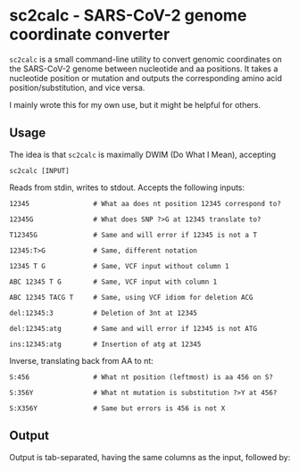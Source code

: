 # sc2calc - SARS-CoV-2 genome coordinate converter

`sc2calc` is a small command-line utility to convert genomic coordinates
on the SARS-CoV-2 genome between nucleotide and aa positions.  It takes a
nucleotide position or mutation and outputs the corresponding amino acid
position/substitution, and vice versa.

I mainly wrote this for my own use, but it might be helpful for others.


## Usage

The idea is that `sc2calc` is maximally DWIM (Do What I Mean), accepting


    sc2calc [INPUT]

Reads from stdin, writes to stdout.  Accepts the following inputs:

    12345                # What aa does nt position 12345 correspond to?

    12345G               # What does SNP ?>G at 12345 translate to?

    T12345G              # Same and will error if 12345 is not a T

    12345:T>G            # Same, different notation

    12345 T G            # Same, VCF input without column 1

    ABC 12345 T G        # Same, VCF input with column 1

    ABC 12345 TACG T     # Same, using VCF idiom for deletion ACG

    del:12345:3          # Deletion of 3nt at 12345

    del:12345:atg        # Same and will error if 12345 is not ATG

    ins:12345:atg        # Insertion of atg at 12345

Inverse, translating back from AA to nt:

    S:456                # What nt position (leftmost) is aa 456 on S?

    S:356Y               # What nt mutation is substitution ?>Y at 456?

    S:X356Y              # Same but errors is 456 is not X

## Output

Output is tab-separated, having the same columns as the input, followed
by:




